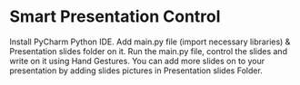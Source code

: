 # Smart Presentation Control

Install PyCharm Python IDE. Add main.py file (import necessary libraries) & Presentation slides folder on it. Run the main.py file, control the slides and write on it using Hand Gestures. You can add more slides on to your presentation by adding slides pictures in Presentation slides Folder.
